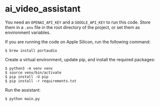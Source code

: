 # ai_video_assistant

You need an `OPENAI_API_KEY` and a `GOOGLE_API_KEY` to run this code. Store them in a `.env` file in the root directory of the project, or set them as environment variables.


If you are running the code on Apple Silicon, run the following command:

```
$ brew install portaudio
```

Create a virtual environment, update pip, and install the required packages:

```
$ python3 -m venv venv
$ source venv/bin/activate
$ pip install -U pip
$ pip install -r requirements.txt
```

Run the assistant:

```
$ python main.py
```